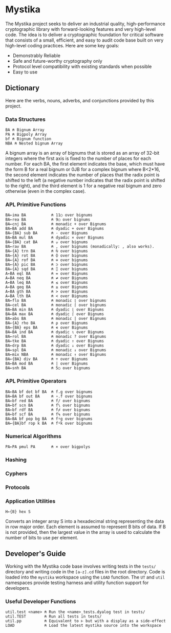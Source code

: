 ﻿# Mystika

The Mystika project seeks to deliver an industrial quality, high-performance cryptographic library with forward-looking features and very high-level code. The idea is to deliver a cryptographic foundation for critical software that consists of a small, efficient, and easy to audit code base built on very high-level coding practices. Here are some key goals:

* Demonstrably Reliable
* Safe and future-worthy cryptography only
* Protocol level compatibility with existing standards when possible
* Easy to use

## Dictionary

Here are the verbs, nouns, adverbs, and conjunctions provided by this project.

### Data Structures

    BA ⍝ Bignum Array
    PA ⍝ Bigpoly Array
    bf ⍝ Bignum function
    NBA ⍝ Nested bignum Array

A bignum array is an array of bignums that is stored as an array of 32-bit integers where the first axis is fixed to the number of places for each number. For each BA, the first element indicates
the base, which must have the form B for a real bignum or 0JB for a complex bignum where B<2*16, the second element indicates the number of places that the radix point is shifted to the left (a negative number indicates that the radix point is shifted to the right), and the third element is 1 for a negative real bignum and zero otherwise (even in the complex case).

### APL Primitive Functions

    BA←ima BA           ⍝ 11○ over bignums
    BA←rea BA           ⍝ 9○ over bignums
    BA←cnj BA           ⍝ monadic + over Bignums
    BA←BA add BA        ⍝ dyadic + over Bignums
    BA←{BA} sub BA      ⍝ - over Bignums
    BA←BA mul BA        ⍝ dyadic × over Bignums
    BA←{BA} cat BA      ⍝ ⍪ over bignums
    BA←rav BA           ⍝ , over bignums (monadically: , also works).
    BA←{A} trn BA       ⍝ ⍉ over bignums
    BA←{A} rot BA       ⍝ ⌽ over bignums
    BA←{A} rof BA       ⍝ ⊖ over bignums
    BA←{A} pic BA       ⍝ ⊃ over bignums
    BA←{A} sqd BA       ⍝ ⌷ over bignums
    A←BA eql BA         ⍝ = over Bignums
    A←BA neq BA         ⍝ ≠ over Bignums
    A←BA leq BA         ⍝ ≤ over Bignums
    A←BA geq BA         ⍝ ≥ over Bignums
    A←BA gth BA         ⍝ > over Bignums
    A←BA lth BA         ⍝ < over Bignums
    BA←flo BA           ⍝ monadic ⌊ over bignums
    BA←cel BA           ⍝ monadic ⌈ over bignums
    BA←BA min BA        ⍝ dyadic ⌊ over Bignums
    BA←BA max BA        ⍝ dyadic ⌈ over Bignums
    BA←abs BA           ⍝ monadic | over Bignums
    BA←{A} rho BA       ⍝ ⍴ over Bignums
    BA←{BA} eps BA      ⍝ ∊ over Bignums
    BA←BA ind BA        ⍝ dyadic ⍳ over Bignums
    BA←rol BA           ⍝ monadic ? over Bignums
    BA←tke BA           ⍝ dyadic ↑ over Bignums
    BA←drp BA           ⍝ dyadic ↓ over Bignums 
    BA←spl BA           ⍝ monadic ↓ over Bignums
    BA←mix NBA          ⍝ monadic ↑ over Bignums
    BA←{BA} div BA      ⍝ ÷ over Bignums
    BA←BA mod BA        ⍝ | over Bignums
    BA←snh BA           ⍝ 5○ over bignums

### APL Primitive Operators

    BA←BA bf dot bf BA  ⍝ f.g over bignums
    BA←BA bf out BA     ⍝ ∘.f over bignums
    BA←bf red BA        ⍝ f/ over bignums
    BA←bf scn BA        ⍝ f\ over bignums
    BA←bf rdf BA        ⍝ f⌿ over bignums
    BA←bf scf BA        ⍝ f⍀ over bignums
    BA←BA bf pop bg BA  ⍝ f⍣g over bignums
    BA←{BA}bf rop k BA 	⍝ f⍤k over bignums

### Numerical Algorithms
    
    PA←PA pmul PA       ⍝ × over bigpolys
    
### Hashing

### Cyphers

### Protocols

### Application Utilities

    H←{B} hex S

Converts an integer array S into a hexadecimal string representing the data in row major order. Each element is assumed to represent B bits of data. If B is not provided, then the largest value in the array is used to calculate the number of bits to use per element.

## Developer's Guide

Working with the Mystika code base involves writing tests in the `tests/` directory and writing code in the `[a-z].cd` files in the root directory. Code is loaded into the `mystika` workspace using the `LOAD` function. The `UT` and `util` namespaces provide testing harness and utility function support for developers.

### Useful Developer Functions

    util.test <name> ⍝ Run the <name>_tests.dyalog test in tests/
    util.TEST        ⍝ Run all tests in tests/
    util.pp          ⍝ Equivalent to ⊢ but with a display as a side-effect
    LOAD             ⍝ Load the latest mystika source into the workspace
